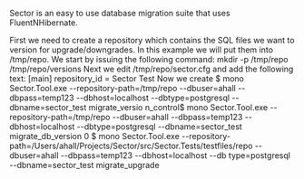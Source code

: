 Sector is an easy to use database migration suite that uses FluentNHibernate.

First we need to create a repository which contains the SQL files we want to version for upgrade/downgrades. In this example we will put them into /tmp/repo. We start by issuing the following command:
    mkdir -p /tmp/repo /tmp/repo/versions
Next we edit /tmp/repo/sector.cfg and add the following text:
    [main]
    repository_id = Sector Test
Now we create 
$ mono Sector.Tool.exe --repository-path=/tmp/repo --dbuser=ahall --dbpass=temp123 --dbhost=localhost --dbtype=postgresql --dbname=sector_test migrate_versio
n_control$ mono Sector.Tool.exe --repository-path=/tmp/repo --dbuser=ahall --dbpass=temp123 --dbhost=localhost --dbtype=postgresql --dbname=sector_test migrate_db_version
0
$ mono Sector.Tool.exe --repository-path=/Users/ahall/Projects/Sector/src/Sector.Tests/testfiles/repo --dbuser=ahall --dbpass=temp123 --dbhost=localhost --db
type=postgresql --dbname=sector_test migrate_upgrade
